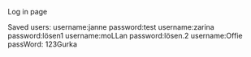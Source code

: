 Log in page

Saved users:
username:janne  password:test
username:zarina password:lösen1
username:moLLan password:lösen.2
username:Offie  passWord: 123Gurka

